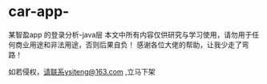 # car-app-
某智盈app 的登录分析-java层
本文中所有内容仅供研究与学习使用，请勿用于任何商业用途和非法用途，否则后果自负！
感谢各位大佬的帮助，让我少走了弯路！

如若侵权，请联系ysiteng@163.com ,立马下架
